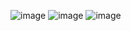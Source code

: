 ![image](https://github.com/zakaria0101echifaouy/Problem-Solving-HackerRank/assets/108145379/f8bc7bec-a789-41be-a6b0-fa4982bdf1de)
![image](https://github.com/zakaria0101echifaouy/Problem-Solving-HackerRank/assets/108145379/09649074-6f18-417d-8251-6c09725945ab)
![image](https://github.com/zakaria0101echifaouy/Problem-Solving-HackerRank/assets/108145379/099f03a5-48b5-4f60-bbd0-31a2390aae43)
